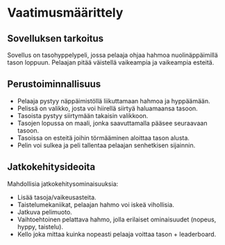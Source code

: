 # Vaatimusmäärittely
 
## Sovelluksen tarkoitus

Sovellus on tasohyppelypeli, jossa pelaaja ohjaa hahmoa nuolinäppäimillä tason loppuun. Pelaajan pitää väistellä vaikeampia ja vaikeampia esteitä.   

## Perustoiminnallisuus

- Pelaaja pystyy näppäimistöllä liikuttamaan hahmoa ja hyppäämään.      
- Pelissä on valikko, josta voi hiirellä siirtyä haluamaansa tasoon.   
- Tasoista pystyy siirtymään takaisin valikkoon.  
- Tasojen lopussa on maali, jonka saavuttamalla pääsee seuraavaan tasoon.   
- Tasoissa on esteitä joihin törmääminen aloittaa tason alusta.   
- Pelin voi sulkea ja peli tallentaa pelaajan senhetkisen sijainnin.  

## Jatkokehitysideoita

Mahdollisia jatkokehitysominaisuuksia:  

- Lisää tasoja/vaikeusasteita.  
- Taistelumekaniikat, pelaajan hahmo voi iskeä vihollisia.  
- Jatkuva pelimuoto.  
- Vaihtoehtoinen pelattava hahmo, jolla erilaiset ominaisuudet (nopeus, hyppy, taistelu).  
- Kello joka mittaa kuinka nopeasti pelaaja voittaa tason + leaderboard.  
